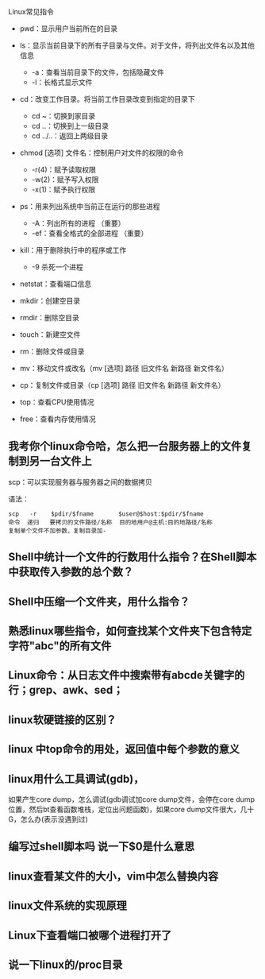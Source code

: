 Linux常见指令

* pwd：显示用户当前所在的目录

* ls：显示当前目录下的所有子目录与文件。对于文件，将列出文件名以及其他信息
  * -a：查看当前目录下的文件，包括隐藏文件
  * -l：长格式显示文件
  
* cd：改变工作目录。将当前工作目录改变到指定的目录下
  * cd ~：切换到家目录
  * cd ..：切换到上一级目录
  * cd ../..：返回上两级目录
  
* chmod [选项] 文件名：控制用户对文件的权限的命令
  * -r(4)：赋予读取权限
  * -w(2)：赋予写入权限
  * -x(1)：赋予执行权限
  
* ps：用来列出系统中当前正在运行的那些进程
  * -A：列出所有的进程 （重要）
  * -ef：查看全格式的全部进程 （重要）
  
* kill：用于删除执行中的程序或工作
  * -9 杀死一个进程
  
* netstat：查看端口信息

* mkdir：创建空目录

* rmdir：删除空目录

* touch：新建空文件

* rm：删除文件或目录

* mv：移动文件或改名（mv [选项] 路径 旧文件名 新路径 新文件名）

* cp：复制文件或目录（cp [选项] 路径 旧文件名 新路径 新文件名）

* top：查看CPU使用情况

* free：查看内存使用情况

  

## 我考你个linux命令哈，怎么把一台服务器上的文件复制到另一台文件上

scp：可以实现服务器与服务器之间的数据拷贝

语法：

```shell
scp   -r    $pdir/$fname       $user@$host:$pdir/$fname
命令  递归   要拷贝的文件路径/名称  目的地用户@主机:目的地路径/名称
复制单个文件不加参数，复制目录加-
```

## Shell中统计一个文件的行数用什么指令？在Shell脚本中获取传入参数的总个数？

## Shell中压缩一个文件夹，用什么指令？

## 熟悉linux哪些指令，如何查找某个文件夹下包含特定字符"abc"的所有文件

## Linux命令：从日志文件中搜索带有abcde关键字的行；grep、awk、sed；

## linux软硬链接的区别？

## linux 中top命令的用处，返回值中每个参数的意义

## linux用什么工具调试(gdb)，

如果产生core dump，怎么调试(gdb调试加core dump文件，会停在core dump位置，然后bt查看函数堆栈，定位出问题函数)，如果core dump文件很大，几十G，怎么办(表示没遇到过)

## 编写过shell脚本吗  说一下$0是什么意思

## linux查看某文件的大小，vim中怎么替换内容

## linux文件系统的实现原理

## Linux下查看端口被哪个进程打开了

## 说一下linux的/proc目录
